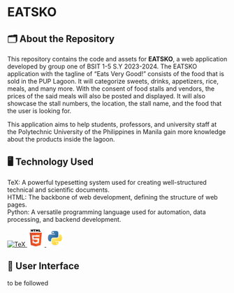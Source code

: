 # EATSKO

## 🗂️ About the Repository

This repository contains the code and assets for **EATSKO**, a web application developed by group one of BSIT 1-5 S.Y 2023-2024. The EATSKO application with the tagline of “Eats Very Good!” consists of the food that is sold in the PUP Lagoon. It will categorize sweets, drinks, appetizers, rice, meals, and many more. With the consent of food stalls and vendors, the prices of the said meals will also be posted and displayed. It will also showcase the stall numbers, the location, the stall name, and the food that the user is looking for.

This application aims to help students, professors, and university staff at the Polytechnic University of the Philippines in Manila gain more knowledge about the products inside the lagoon.

## 🖥️ Technology Used

TeX: A powerful typesetting system used for creating well-structured technical and scientific documents.  
HTML: The backbone of web development, defining the structure of web pages.  
Python: A versatile programming language used for automation, data processing, and backend development.  

<p align="left">
    <a href="https://www.latex-project.org/" target="_blank" rel="noreferrer">
        <img src="https://upload.wikimedia.org/wikipedia/commons/9/92/LaTeX_logo.svg" alt="TeX" width="40" height="40"/>
    </a>
    <a href="https://www.w3.org/html/" target="_blank" rel="noreferrer">
        <img src="https://raw.githubusercontent.com/devicons/devicon/master/icons/html5/html5-original-wordmark.svg" alt="HTML" width="40" height="40"/>
    </a>
    <a href="https://www.python.org/" target="_blank" rel="noreferrer">
        <img src="https://raw.githubusercontent.com/devicons/devicon/master/icons/python/python-original.svg" alt="Python" width="40" height="40"/>
    </a>
</p>

## 📱 User Interface

to be followed
